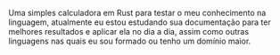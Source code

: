 Uma simples calculadora em Rust para testar o meu conhecimento na linguagem, atualmente eu estou estudando sua documentação para ter melhores resultados e aplicar ela no dia a dia, assim como outras linguagens nas quais eu sou formado ou tenho um domínio maior.
